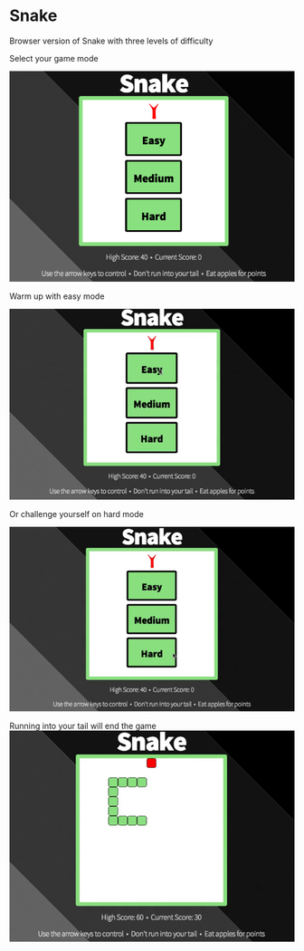 # Snake
Browser version of Snake with three levels of difficulty

Select your game mode

![start]

Warm up with easy mode

![easy]

Or challenge yourself on hard mode

![hard]

Running into your tail will end the game
![gameover]


[start]: ./assets/pictures/welcome.png
[easy]: ./assets/pictures/Easy.gif
[hard]: ./assets/pictures/Hard.gif
[gameover]: ./assets/pictures/gameover.gif

